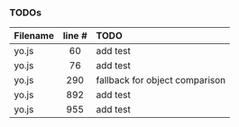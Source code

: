 ### TODOs
| Filename | line # | TODO
|:------|:------:|:------
| yo.js | 60 | add test
| yo.js | 76 | add test
| yo.js | 290 | fallback for object comparison
| yo.js | 892 | add test
| yo.js | 955 | add test